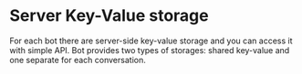 # Server Key-Value storage

For each bot there are server-side key-value storage and you can access it with simple API. Bot provides two types of storages: shared key-value and one separate for each conversation.